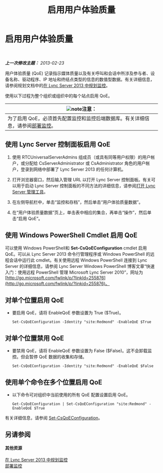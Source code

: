 ﻿---
title: 启用用户体验质量
TOCTitle: 启用用户体验质量
ms:assetid: c8bb3c67-b324-4d94-8158-00c792c7ac42
ms:mtpsurl: https://technet.microsoft.com/zh-cn/library/Gg182583(v=OCS.15)
ms:contentKeyID: 49314218
ms.date: 05/19/2016
mtps_version: v=OCS.15
ms.translationtype: HT
---

# 启用用户体验质量

 

_**上一次修改主题：** 2013-02-23_

用户体验质量 (QoE) 记录指示媒体质量以及有关呼叫和会话中所涉及参与者、设备名称、驱动程序、IP 地址和终结点类型的信息的数值型数据。有关详细信息，请参阅规划文档中的[在 Lync Server 2013 中规划监控](lync-server-2013-planning-for-monitoring.md)。

使用以下过程为整个组织或组织中的每个站点启用 QoE。

<table>
<thead>
<tr class="header">
<th><img src="images/Dn783119.note(OCS.15).gif" title="note" alt="note" />注意：</th>
</tr>
</thead>
<tbody>
<tr class="odd">
<td>为了启用 QoE，必须首先配置监控和监控后端数据库。有关详细信息，请参阅<a href="lync-server-2013-deploying-monitoring.md">部署监控</a>。</td>
</tr>
</tbody>
</table>


## 使用 Lync Server 控制面板启用 QoE

1.  使用 RTCUniversalServerAdmins 组成员（或具有同等用户权限）的用户帐户，或分配给 CsServerAdministrator 或 CsAdministrator 角色的用户帐户，登录到网络中部署了 Lync Server 2013 的任何计算机。

2.  打开浏览器窗口，然后输入管理 URL 以打开 Lync Server 控制面板。有关可以用于启动 Lync Server 控制面板的不同方法的详细信息，请参阅[打开 Lync Server 管理工具](lync-server-2013-open-lync-server-administrative-tools.md)。

3.  在左侧导航栏中，单击“监控和存档”，然后单击“用户体验质量数据”。

4.  在“用户体验质量数据”页上，单击表中相应的集合，再单击“操作”，然后单击“启用 QoE”。

## 使用 Windows PowerShell Cmdlet 启用 QoE

可以使用 Windows PowerShell和 **Set-CsQoEConfiguration** cmdlet 启用 QoE。可以从 Lync Server 2013 命令行管理程序或 Windows PowerShell 的远程会话中运行此 cmdlet。有关使用远程 Windows PowerShell 连接到 Lync Server 的详细信息，请参阅 Lync Server Windows PowerShell 博客文章“快速入门：使用远程 PowerShell 管理 Microsoft Lync Server 2010”，网址为 [http://go.microsoft.com/fwlink/p/?linkId=255876](http://go.microsoft.com/fwlink/p/?linkid=255876)。

## 对单个位置启用 QoE

  - 要启用 QoE，请将 EnableQoE 参数设置为 True ($True)。
    
        Set-CsQoEConfiguration -Identity "site:Redmond" -EnableQoE $True

## 对单个位置禁用 QoE

  - 要禁用 QoE，请将 EnableQoE 参数设置为 False ($False)。这不会卸载监控。但会暂停 QoE 数据的收集和存储。
    
        Set-CsQoEConfiguration -Identity "site:Redmond" -EnableQoE $False

## 使用单个命令在多个位置启用 QoE

  - 以下命令可对组织中当前使用的所有 QoE 配置设置启用 QoE。
    
        Get-CsQoEConfiguration | Set-CsQoEConfiguration "site:Redmond" -EnableQoE $True

有关详细信息，请参阅 [Set-CsQoEConfiguration](https://docs.microsoft.com/en-us/powershell/module/skype/Set-CsQoEConfiguration)。

## 另请参阅

#### 其他资源

[在 Lync Server 2013 中规划监控](lync-server-2013-planning-for-monitoring.md)  
[部署监控](lync-server-2013-deploying-monitoring.md)

